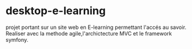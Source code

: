 # desktop-e-learning
projet portant sur un site web en E-learning permettant l'accés au savoir.
Realiser avec la methode agile,l'archictecture MVC et le framework symfony.
